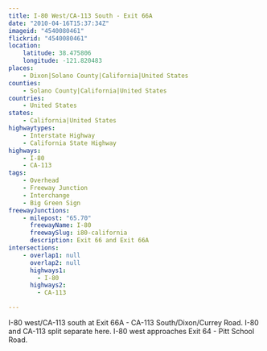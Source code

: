 ```yaml
---
title: I-80 West/CA-113 South - Exit 66A
date: "2010-04-16T15:37:34Z"
imageid: "4540080461"
flickrid: "4540080461"
location:
    latitude: 38.475806
    longitude: -121.820483
places:
    - Dixon|Solano County|California|United States
counties:
    - Solano County|California|United States
countries:
    - United States
states:
    - California|United States
highwaytypes:
    - Interstate Highway
    - California State Highway
highways:
    - I-80
    - CA-113
tags:
    - Overhead
    - Freeway Junction
    - Interchange
    - Big Green Sign
freewayJunctions:
    - milepost: "65.70"
      freewayName: I-80
      freewaySlug: i80-california
      description: Exit 66 and Exit 66A
intersections:
    - overlap1: null
      overlap2: null
      highways1:
        - I-80
      highways2:
        - CA-113

---
```

I-80 west/CA-113 south at Exit 66A - CA-113 South/Dixon/Currey Road.  I-80 and CA-113 split separate here.  I-80 west approaches Exit 64 - Pitt School Road.